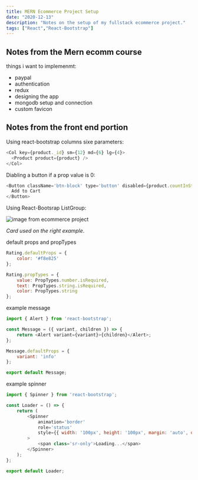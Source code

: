```yaml
---
title: MERN Ecommerce Project Setup
date: "2020-12-13"
description: "Notes on the setup of my fullstack ecommerce project."
tags: ["React","React-Bootstrap"]
---
```


## Notes from the Mern ecomm course

things i want to implemenmt: 
- paypal
- authentication
- redux
- designing the app
- mongodb setup and connection
- custom favicon 

## Notes from the front end portion

Using react-bootstrap columns sixe parameters: 

```js
<Col key={product._id} sm={12} md={6} lg={4}>
  <Product product={product} />
</Col>
```

Diabling a button if a prop value is 0:

```js
<Button className='btn-block' type='button' disabled={product.countInStock === 0}>
  Add to Cart
</Button>
```

Using React-Bootsrap ListGroup:

![image from ecommerce project](/images/react-bootstrap-listgroup-example.PNG)

*Card used on the right example*.

default props and propTypes

```js 
Rating.defaultProps = {
	color: '#f8e825'
};

Rating.propTypes = {
	value: PropTypes.number.isRequired,
	text: PropTypes.string.isRequired,
	color: PropTypes.string
};
```

example message 

```js
import { Alert } from 'react-bootstrap';

const Message = ({ variant, children }) => {
	return <Alert variant={variant}>{children}</Alert>;
};

Message.defaultProps = {
	variant: 'info'
};

export default Message;
```


example spinner
```js
import { Spinner } from 'react-bootstrap';

const Loader = () => {
	return (
		<Spinner
			animation='border'
			role='status'
			style={{ width: '100px', height: '100px', margin: 'auto', display: 'block' }}
		>
			<span class='sr-only'>Loading...</span>
		</Spinner>
	);
};

export default Loader;
```


